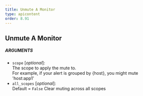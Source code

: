 ```yaml
---
title: Unmute A Monitor
type: apicontent
order: 8.91
---
```


## Unmute A Monitor

##### ARGUMENTS
* `scope` [*optional*]:  
    The scope to apply the mute to.  
    For example, if your alert is grouped by {host}, you might mute 'host:app1'
* `all_scopes` [*optional*]:  
    Default = `False`
    Clear muting across all scopes